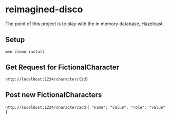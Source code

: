 # reimagined-disco
The point of this project is to play with the in memory database, Hazelcast.

## Setup
`mvn clean install`

## Get Request for FictionalCharacter
`http://localhost:1234/character/{id}`

## Post new FictionalCharacters
`http://localhost:1234/character/add`
`{ "name": "value", "role": "value" }`